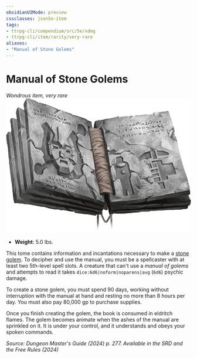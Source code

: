 ```yaml
---
obsidianUIMode: preview
cssclasses: json5e-item
tags:
- ttrpg-cli/compendium/src/5e/xdmg
- ttrpg-cli/item/rarity/very-rare
aliases: 
- "Manual of Stone Golems"
---
```

# Manual of Stone Golems
*Wondrous item, very rare*  
![](Інструменти%20ДМ/CLI/items/img/manual-of-stone-golems.webp#right)

- **Weight**: 5.0 lbs.

This tome contains information and incantations necessary to make a [stone golem](Інструменти%20ДМ/CLI/bestiary/construct/stone-golem-xmm.md). To decipher and use the manual, you must be a spellcaster with at least two 5th-level spell slots. A creature that can't use a *manual of golems* and attempts to read it takes `dice:6d6|noform|noparens|avg` (`6d6`) psychic damage.

To create a stone golem, you must spend 90 days, working without interruption with the manual at hand and resting no more than 8 hours per day. You must also pay 80,000 gp to purchase supplies.

Once you finish creating the golem, the book is consumed in eldritch flames. The golem becomes animate when the ashes of the manual are sprinkled on it. It is under your control, and it understands and obeys your spoken commands.

*Source: Dungeon Master's Guide (2024) p. 277. Available in the <span title='Systems Reference Document (5.2)'>SRD</span> and the Free Rules (2024)*